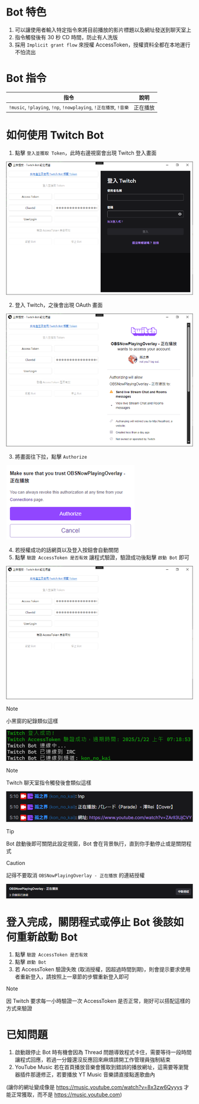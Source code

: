 # Bot 特色
1. 可以讓使用者輸入特定指令來將目前播放的影片標題以及網址發送到聊天室上
2. 指令觸發後有 30 秒 CD 時間，防止有人洗版
3. 採用 `Implicit grant flow` 來授權 AccessToken，授權資料全都在本地運行不怕流出

# Bot 指令
| 指令 | 說明 |
| --- | --- |
| `!music`, `!playing`, `!np`, `!nowplaying`, `!正在播放`, `!音樂` | 正在播放 |

# 如何使用 Twitch Bot

1. 點擊 `登入並獲取 Token`，此時右邊視窗會出現 Twitch 登入畫面
 
![StartLogin](Docs/Twitch_Bot/StartLogin.png)

2. 登入 Twitch，之後會出現 OAuth 畫面

![OAuth](Docs/Twitch_Bot/OAuth.png)

3. 將畫面往下拉，點擊 `Authorize`

![Authorize](Docs/Twitch_Bot/Authorize.png)

4. 若授權成功的話網頁以及登入按鈕會自動關閉
5. 點擊 `驗證 AccessToken 是否有效` 讓程式驗證，驗證成功後點擊 `啟動 Bot` 即可

![OAuthDone](Docs/Twitch_Bot/OAuthDone.png)

> [!NOTE]
> 小黑窗的紀錄類似這樣
>
> ![BotStartAfterLog](Docs/Twitch_Bot/BotStartAfterLog.png)

> [!NOTE]
> Twitch 聊天室指令觸發後會類似這樣
>
> ![TwitchChatExample](Docs/Twitch_Bot/TwitchChatExample.png)

> [!TIP]
> Bot 啟動後即可關閉此設定視窗，Bot 會在背景執行，直到你手動停止或是關閉程式

> [!CAUTION]
> 記得不要取消 `OBSNowPlayingOverlay - 正在播放` 的連結授權
> 
> ![DontDisconnect](Docs/Twitch_Bot/DontDisconnect.png)

# 登入完成，關閉程式或停止 Bot 後該如何重新啟動 Bot

1. 點擊 `驗證 AccessToken 是否有效`
2. 點擊 `啟動 Bot`
3. 若 AccessToken 驗證失敗 (取消授權，因超過時間到期)，則會提示要求使用者重新登入，請按照上一章節的步驟重新登入即可

> [!NOTE]
> 因 Twitch 要求每一小時驗證一次 AccessToken 是否正常，剛好可以搭配這樣的方式來驗證

# 已知問題
1. 啟動跟停止 Bot 時有機會因為 Thread 問題導致程式卡住，需要等待一段時間讓程式回應，若過一分鐘還沒反應回來麻煩請開工作管理員強制結束
2. YouTube Music 若在首頁播放音樂會獲取到錯誤的播放網址，這需要等瀏覽器插件那邊修正，若要播放 YT Music 音樂請直接點進歌曲內

(讓你的網址變成像是 https://music.youtube.com/watch?v=8x3zw6Qyyys 才能正常獲取，而不是 https://music.youtube.com)